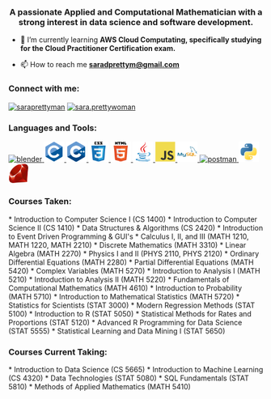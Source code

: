<h3 align="center">A passionate Applied and Computational Mathematician with a strong interest in data science and software development.</h3>

- 🌱 I’m currently learning **AWS Cloud Computating, specifically studying for the Cloud Practitioner Certification exam.**

- 📫 How to reach me **saradprettym@gmail.com**

<h3 align="left">Connect with me:</h3>
<p align="left">
<a href="https://linkedin.com/in/saraprettyman" target="blank"><img align="center" src="https://raw.githubusercontent.com/rahuldkjain/github-profile-readme-generator/master/src/images/icons/Social/linked-in-alt.svg" alt="saraprettyman" height="30" width="40" /></a>
<a href="https://instagram.com/sara.prettywoman" target="blank"><img align="center" src="https://raw.githubusercontent.com/rahuldkjain/github-profile-readme-generator/master/src/images/icons/Social/instagram.svg" alt="sara.prettywoman" height="30" width="40" /></a>
</p>

<h3 align="left">Languages and Tools:</h3>
<p align="left"> <a href="https://www.blender.org/" target="_blank" rel="noreferrer"> <img src="https://download.blender.org/branding/community/blender_community_badge_white.svg" alt="blender" width="40" height="40"/> </a> <a href="https://www.cprogramming.com/" target="_blank" rel="noreferrer"> <img src="https://raw.githubusercontent.com/devicons/devicon/master/icons/c/c-original.svg" alt="c" width="40" height="40"/> </a> <a href="https://www.w3schools.com/cpp/" target="_blank" rel="noreferrer"> <img src="https://raw.githubusercontent.com/devicons/devicon/master/icons/cplusplus/cplusplus-original.svg" alt="cplusplus" width="40" height="40"/> </a> <a href="https://www.w3schools.com/css/" target="_blank" rel="noreferrer"> <img src="https://raw.githubusercontent.com/devicons/devicon/master/icons/css3/css3-original-wordmark.svg" alt="css3" width="40" height="40"/> </a> <a href="https://www.w3.org/html/" target="_blank" rel="noreferrer"> <img src="https://raw.githubusercontent.com/devicons/devicon/master/icons/html5/html5-original-wordmark.svg" alt="html5" width="40" height="40"/> </a> <a href="https://www.java.com" target="_blank" rel="noreferrer"> <img src="https://raw.githubusercontent.com/devicons/devicon/master/icons/java/java-original.svg" alt="java" width="40" height="40"/> </a> <a href="https://developer.mozilla.org/en-US/docs/Web/JavaScript" target="_blank" rel="noreferrer"> <img src="https://raw.githubusercontent.com/devicons/devicon/master/icons/javascript/javascript-original.svg" alt="javascript" width="40" height="40"/> </a> <a href="https://www.mysql.com/" target="_blank" rel="noreferrer"> <img src="https://raw.githubusercontent.com/devicons/devicon/master/icons/mysql/mysql-original-wordmark.svg" alt="mysql" width="40" height="40"/> </a> <a href="https://postman.com" target="_blank" rel="noreferrer"> <img src="https://www.vectorlogo.zone/logos/getpostman/getpostman-icon.svg" alt="postman" width="40" height="40"/> </a> <a href="https://www.python.org" target="_blank" rel="noreferrer"> <img src="https://raw.githubusercontent.com/devicons/devicon/master/icons/python/python-original.svg" alt="python" width="40" height="40"/> </a> <a href="https://www.ruby-lang.org/en/" target="_blank" rel="noreferrer"> <img src="https://raw.githubusercontent.com/devicons/devicon/master/icons/ruby/ruby-original.svg" alt="ruby" width="40" height="40"/> </a> </p>

<h3 align="left">Courses Taken:</h3>
* Introduction to Computer Science I (CS 1400)
* Introduction to Computer Science II (CS 1410)
* Data Structures & Algorithms (CS 2420)
* Introduction to Event Driven Programming & GUI's
* Calculus I, II, and III (MATH 1210, MATH 1220, MATH 2210)
* Discrete Mathematics (MATH 3310)
* Linear Algebra (MATH 2270)
* Physics I and II (PHYS 2110, PHYS 2120)
* Ordinary Differential Equations (MATH 2280)
* Partial Differential Equations (MATH 5420)
* Complex Variables (MATH 5270)
* Introduction to Analysis I (MATH 5210)
* Introduction to Analysis II (MATH 5220)
* Fundamentals of Computational Mathematics (MATH 4610)
* Introduction to Probability (MATH 5710)
* Introduction to Mathematical Statistics (MATH 5720)
* Statistics for Scientists (STAT 3000)
* Modern Regression Methods (STAT 5100)
* Introduction to R (STAT 5050)
* Statistical Methods for Rates and Proportions (STAT 5120)
* Advanced R Programming for Data Science (STAT 5555)
* Statistical Learning and Data Mining I (STAT 5650)


<h3 align="left">Courses Current Taking:</h3>
* Introduction to Data Science (CS 5665)
* Introduction to Machine Learning (CS 4320)
* Data Technologies (STAT 5080)
* SQL Fundamentals (STAT 5810)
* Methods of Applied Mathematics (MATH 5410)
